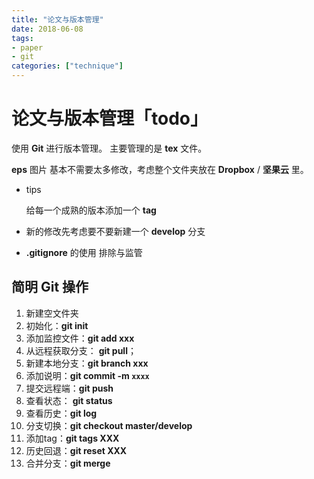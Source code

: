 ```yaml
---
title: "论文与版本管理"
date: 2018-06-08
tags: 
- paper 
- git
categories: ["technique"]
---
```


# 论文与版本管理「todo」



使用 **Git** 进行版本管理。 主要管理的是 **tex** 文件。

**eps** 图片 基本不需要太多修改，考虑整个文件夹放在 **Dropbox** / **坚果云** 里。

- tips

  给每一个成熟的版本添加一个 **tag**

- 新的修改先考虑要不要新建一个 **develop** 分支

- **.gitignore** 的使用  排除与监管




## 简明 **Git** 操作

1. 新建空文件夹
2. 初始化：**git init** 
3. 添加监控文件：**git add  xxx**
4. 从远程获取分支： **git pull**；
5. 新建本地分支：**git branch  xxx** 
6. 添加说明：**git commit -m `xxxx`**
7. 提交远程端：**git push**
8. 查看状态： **git status**
9. 查看历史：**git log**
10. 分支切换：**git checkout master/develop**
11. 添加tag：**git tags XXX**
12. 历史回退：**git reset XXX**
13. 合并分支：**git merge**

